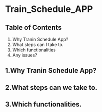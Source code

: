 # **Train_Schedule_APP**

## Table of Contents
1. Why Tranin Schedule App?
2. What steps can I take to.
3. Which functionalities
4. Any issues?

<h2>1.Why Tranin Schedule App? </h2>
<h2>2.What steps can we take to.</h2>


<h2>3.Which functionalities.</h2>

